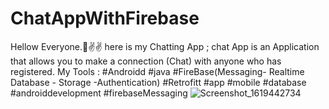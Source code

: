 # ChatAppWithFirebase
Hellow Everyone.🙌✌✌
here is my Chatting App ;
chat App is an Application that allows you to make a connection
(Chat) with anyone who has registered.
My Tools :
#Androidd
#java
#FireBase(Messaging- Realtime Database - Storage -Authentication)
#Retrofitt
#app #mobile #database #androiddevelopment
#firebaseMessaging
![Screenshot_1619442734](https://user-images.githubusercontent.com/44526915/116097013-0ac0f100-a6aa-11eb-97c1-9590d4475082.png)
